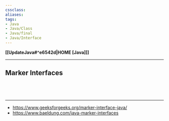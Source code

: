 ```yaml
---
cssclass:
aliases:
tags:
- Java
- Java/Class
- Java/final
- Java/Interface
---
```

**[[UpdateJava#^e6542d|HOME [Java]]]**

---
## Marker Interfaces


<br>

# 
---
- https://www.geeksforgeeks.org/marker-interface-java/
- https://www.baeldung.com/java-marker-interfaces